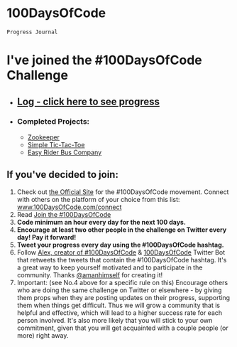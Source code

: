 # 100DaysOfCode
`Progress Journal`

# I've joined the #100DaysOfCode Challenge

* ## [Log - click here to see progress](log.md)
* ### Completed Projects:
  * [Zookeeper](https://github.com/h00ley/100-Days-Of-Code/tree/main/Projects/Zookeper)
  * [Simple Tic-Tac-Toe](https://github.com/h00ley/100-Days-Of-Code/tree/main/Projects/Simple%20Tic-Tac-Toe)
  * [Easy Rider Bus Company](https://github.com/h00ley/100-Days-Of-Code/tree/main/Projects/Easy%20Rider%20Bus%20Company)


## If you've decided to join:

1.  Check out [the Official Site](http://100daysofcode.com/) for the #100DaysOfCode movement. Connect with others on the platform of your choice from this list: www.100DaysOfCode.com/connect
2.  Read [Join the #100DaysOfCode](https://medium.freecodecamp.com/join-the-100daysofcode-556ddb4579e4)
3.  **Code minimum an hour every day for the next 100 days.**
4.  **Encourage at least two other people in the challenge on Twitter every day! Pay it forward!**
5.  **Tweet your progress every day using the #100DaysOfCode hashtag.**
6.  Follow [Alex, creator of #100DaysOfCode](https://twitter.com/ka11away) & [100DaysOfCode](https://twitter.com/_100DaysOfCode) Twitter Bot that retweets the tweets that contain the #100DaysOfCode hashtag. It's a great way to keep yourself motivated and to participate in the community. 
Thanks [@amanhimself](https://twitter.com/amanhimself) for creating it!
7.  Important: (see No.4 above for a specific rule on this) Encourage others who are doing the same challenge on Twitter or elsewhere - by giving them props when they are posting updates on their progress, supporting them when things get difficult. Thus we will grow a community that is helpful and effective, which will lead to a higher success rate for each person involved. It's also more likely that you will stick to your own commitment, given that you will get acquainted with a couple people (or more) right away.
